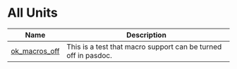 # All Units


| Name | Description |
|---|---|
| [ok_macros_off](ok_macros_off.md) | This is a test that macro support can be turned off in pasdoc. |


